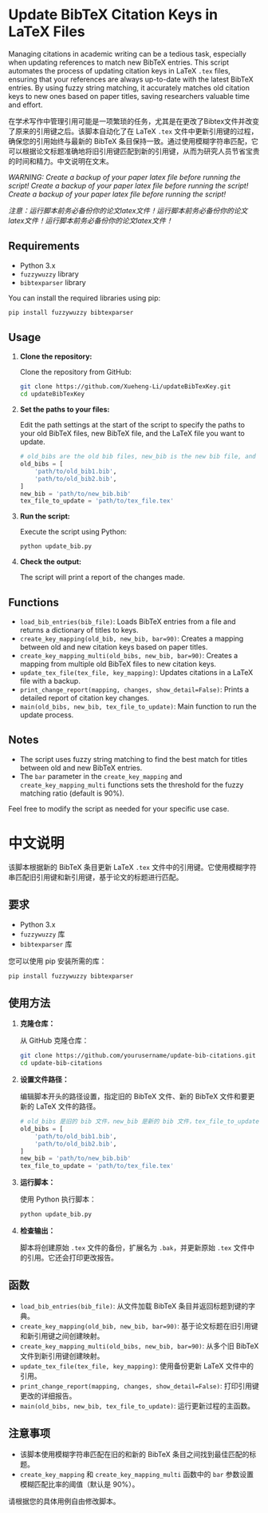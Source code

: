 # Update BibTeX Citation Keys in LaTeX Files

Managing citations in academic writing can be a tedious task, especially when updating references to match new BibTeX entries. This script automates the process of updating citation keys in LaTeX `.tex` files, ensuring that your references are always up-to-date with the latest BibTeX entries. By using fuzzy string matching, it accurately matches old citation keys to new ones based on paper titles, saving researchers valuable time and effort.

在学术写作中管理引用可能是一项繁琐的任务，尤其是在更改了Bibtex文件并改变了原来的引用键之后。该脚本自动化了在 LaTeX `.tex` 文件中更新引用键的过程，确保您的引用始终与最新的 BibTeX 条目保持一致。通过使用模糊字符串匹配，它可以根据论文标题准确地将旧引用键匹配到新的引用键，从而为研究人员节省宝贵的时间和精力。中文说明在文末。

*WARNING: Create a backup of your paper latex file before running the script! Create a backup of your paper latex file before running the script! Create a backup of your paper latex file before running the script!*

*注意：运行脚本前务必备份你的论文latex文件！运行脚本前务必备份你的论文latex文件！运行脚本前务必备份你的论文latex文件！*

## Requirements

- Python 3.x
- `fuzzywuzzy` library
- `bibtexparser` library

You can install the required libraries using pip:

```sh
pip install fuzzywuzzy bibtexparser
```

## Usage

1. **Clone the repository:**

   Clone the repository from GitHub:

   ```sh
   git clone https://github.com/Xueheng-Li/updateBibTexKey.git
   cd updateBibTexKey
   ```

2. **Set the paths to your files:**

   Edit the path settings at the start of the script to specify the paths to your old BibTeX files, new BibTeX file, and the LaTeX file you want to update.

   ```python
   # old_bibs are the old bib files, new_bib is the new bib file, and tex_file_to_update is the tex file to update
   old_bibs = [
       'path/to/old_bib1.bib',
       'path/to/old_bib2.bib',
   ]
   new_bib = 'path/to/new_bib.bib'
   tex_file_to_update = 'path/to/tex_file.tex'
   ```

3. **Run the script:**

   Execute the script using Python:

   ```sh
   python update_bib.py
   ```

4. **Check the output:**

   The script will print a report of the changes made.

## Functions

- `load_bib_entries(bib_file)`: Loads BibTeX entries from a file and returns a dictionary of titles to keys.
- `create_key_mapping(old_bib, new_bib, bar=90)`: Creates a mapping between old and new citation keys based on paper titles.
- `create_key_mapping_multi(old_bibs, new_bib, bar=90)`: Creates a mapping from multiple old BibTeX files to new citation keys.
- `update_tex_file(tex_file, key_mapping)`: Updates citations in a LaTeX file with a backup.
- `print_change_report(mapping, changes, show_detail=False)`: Prints a detailed report of citation key changes.
- `main(old_bibs, new_bib, tex_file_to_update)`: Main function to run the update process.

## Notes

- The script uses fuzzy string matching to find the best match for titles between old and new BibTeX entries.
- The `bar` parameter in the `create_key_mapping` and `create_key_mapping_multi` functions sets the threshold for the fuzzy matching ratio (default is 90%).

Feel free to modify the script as needed for your specific use case.



# 中文说明

该脚本根据新的 BibTeX 条目更新 LaTeX `.tex` 文件中的引用键。它使用模糊字符串匹配旧引用键和新引用键，基于论文的标题进行匹配。

## 要求

- Python 3.x
- `fuzzywuzzy` 库
- `bibtexparser` 库

您可以使用 pip 安装所需的库：

```sh
pip install fuzzywuzzy bibtexparser
```

## 使用方法

1. **克隆仓库：**

   从 GitHub 克隆仓库：

   ```sh
   git clone https://github.com/yourusername/update-bib-citations.git
   cd update-bib-citations
   ```

2. **设置文件路径：**

   编辑脚本开头的路径设置，指定旧的 BibTeX 文件、新的 BibTeX 文件和要更新的 LaTeX 文件的路径。

   ```python
   # old_bibs 是旧的 bib 文件，new_bib 是新的 bib 文件，tex_file_to_update 是要更新的 tex 文件
   old_bibs = [
       'path/to/old_bib1.bib',
       'path/to/old_bib2.bib',
   ]
   new_bib = 'path/to/new_bib.bib'
   tex_file_to_update = 'path/to/tex_file.tex'
   ```

3. **运行脚本：**

   使用 Python 执行脚本：

   ```sh
   python update_bib.py
   ```

4. **检查输出：**

   脚本将创建原始 `.tex` 文件的备份，扩展名为 `.bak`，并更新原始 `.tex` 文件中的引用。它还会打印更改报告。

## 函数

- `load_bib_entries(bib_file)`: 从文件加载 BibTeX 条目并返回标题到键的字典。
- `create_key_mapping(old_bib, new_bib, bar=90)`: 基于论文标题在旧引用键和新引用键之间创建映射。
- `create_key_mapping_multi(old_bibs, new_bib, bar=90)`: 从多个旧 BibTeX 文件到新引用键创建映射。
- `update_tex_file(tex_file, key_mapping)`: 使用备份更新 LaTeX 文件中的引用。
- `print_change_report(mapping, changes, show_detail=False)`: 打印引用键更改的详细报告。
- `main(old_bibs, new_bib, tex_file_to_update)`: 运行更新过程的主函数。

## 注意事项

- 该脚本使用模糊字符串匹配在旧的和新的 BibTeX 条目之间找到最佳匹配的标题。
- `create_key_mapping` 和 `create_key_mapping_multi` 函数中的 `bar` 参数设置模糊匹配比率的阈值（默认是 90%）。

请根据您的具体用例自由修改脚本。
